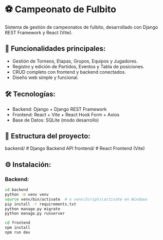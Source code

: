 # ⚽ Campeonato de Fulbito

Sistema de gestión de campeonatos de fulbito, desarrollado con Django REST Framework y React (Vite).

## 🚀 Funcionalidades principales:

- Gestión de Torneos, Etapas, Grupos, Equipos y Jugadores.
- Registro y edición de Partidos, Eventos y Tabla de posiciones.
- CRUD completo con frontend y backend conectados.
- Diseño web simple y funcional.

## 🛠️ Tecnologías:

- Backend: Django + Django REST Framework
- Frontend: React + Vite + React Hook Form + Axios
- Base de Datos: SQLite (modo desarrollo)

## 📂 Estructura del proyecto:

backend/ # Django Backend API
frontend/ # React Frontend (Vite)


## ⚙️ Instalación:

### Backend:
```bash
cd backend
python -m venv venv
source venv/bin/activate  # o venv\Scripts\activate en Windows
pip install -r requirements.txt
python manage.py migrate
python manage.py runserver

cd frontend
npm install
npm run dev


